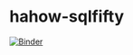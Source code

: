 # hahow-sqlfifty

[![Binder](https://mybinder.org/badge_logo.svg)](https://mybinder.org/v2/gh/yaojenkuo/hahow-sqlfifty/HEAD)